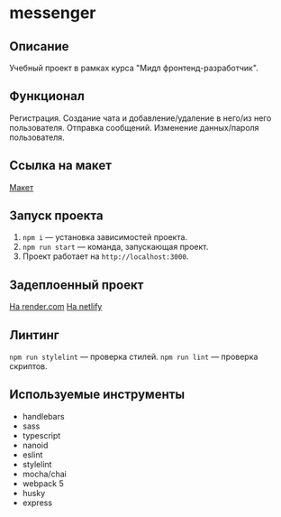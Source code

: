 messenger
==============================

## Описание

Учебный проект в рамках курса "Мидл фронтенд-разработчик".

## Функционал

Регистрация. Создание чата и добавление/удаление в него/из него пользователя. Отправка сообщений. Изменение данных/пароля пользователя.

## Ссылка на макет

[Макет](https://www.figma.com/file/8FZiCyfEdIhAqLN9ItlmOv/messenger?node-id=0%3A1)

## Запуск проекта

1. `npm i` — установка зависимостей проекта.
2. `npm run start` — команда, запускающая проект.
3. Проект работает на `http://localhost:3000`.

## Задеплоенный проект

[На render.com](https://messenger-7tiw.onrender.com/messenger)
[На netlify](https://radiant-dragon-58e417.netlify.app/)

## Линтинг

`npm run stylelint` — проверка стилей.
`npm run lint` — проверка скриптов.

## Используемые инструменты

- handlebars
- sass
- typescript
- nanoid
- eslint
- stylelint
- mocha/chai
- webpack 5
- husky
- express
